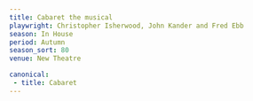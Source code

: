 ```yaml
---
title: Cabaret the musical
playwright: Christopher Isherwood, John Kander and Fred Ebb
season: In House
period: Autumn
season_sort: 80
venue: New Theatre

canonical:
 - title: Cabaret
---
```



